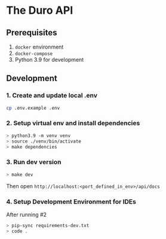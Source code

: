 # The Duro API

## Prerequisites
1. `docker` environment
2. `docker-compose`
3. Python 3.9 for development


## Development

### 1. Create and update local .env

``` Bash
cp .env.example .env
```

### 2. Setup virtual env and install dependencies
``` Bash
> python3.9 -m venv venv
> source ./venv/bin/activate
> make dependencies
```

### 3. Run dev version
``` Bash
> make dev
```

Then open `http://localhost:<port_defined_in_env>/api/docs`

### 4. Setup Development Environment for IDEs
After running #2
``` Bash
> pip-sync requirements-dev.txt
> code .
```